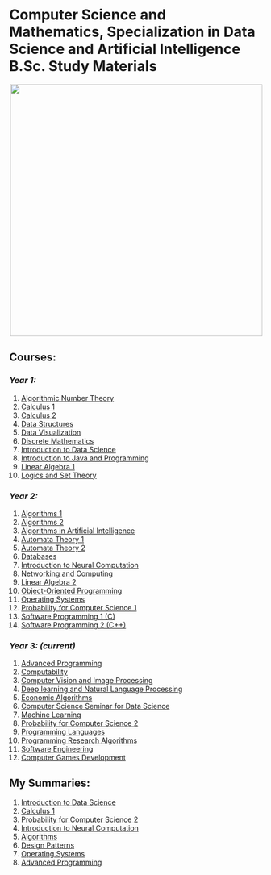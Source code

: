 # Computer Science and Mathematics, Specialization in Data Science and Artificial Intelligence B.Sc. Study Materials

<div align="center" style="text-align:center">
	<a href="https://www.ariel.ac.il/wp/">
		<img src="https://github.com/kggold4/computer-science-b.a-materials/blob/main/images/Ariel_U_logo2.jpg" height="auto" width="500px">
	</a>
</div>

## Courses:

### <i>Year 1:</i>

1. [Algorithmic Number Theory](year%201/Algorithmic%20Number%20theory)
2. [Calculus 1](year%201/Calculus%201)
3. [Calculus 2](year%201/Calculus%202)
4. [Data Structures](year%201/Data%20Structures)
5. [Data Visualization](https://github.com/kggold4/computer-science-B.Sc-materials/tree/main/year%201/Data%20visualization)
6. [Discrete Mathematics](https://github.com/kggold4/computer-science-B.Sc-materials/tree/main/year%201/Discrete%20mathematics)
7. [Introduction to Data Science](year%201/Introduction%20to%20Data%20Science)
8. [Introduction to Java and Programming](year%201/Introduction%20to%20Java%20and%20Programming)
9. [Linear Algebra 1](year%201/Linear%20Algebra%201)
10. [Logics and Set Theory](https://github.com/kggold4/computer-science-B.Sc-materials/tree/main/year%201/Logics%20and%20Set%20theory)

### <i>Year 2:</i>

1. [Algorithms 1](year%202/Algorithms%201)
2. [Algorithms 2](year%202/Algorithms%202)
3. [Algorithms in Artificial Intelligence](year%202/Algorithms%20in%20Artificial%20Intelligence)
4. [Automata Theory 1](https://github.com/kggold4/computer-science-B.Sc-materials/tree/main/year%202/Automata%20theory%201)
5. [Automata Theory 2](year%202/Automata%20Theory%202)
7. [Databases](year%202/Databases)
9. [Introduction to Neural Computation](year%202/Introduction%20to%20Neural%20Computation)
10. [Networking and Computing](year%202/Networking%20and%20Computing)
11. [Linear Algebra 2](year%202/Linear%20algebra%202)
12. [Object-Oriented Programming](year%202/Object-Oriented%20Programming)
13. [Operating Systems](year%202/Operating%20Systems)
14. [Probability for Computer Science 1](year%202/Probability%20for%20Computer%20Science%201)
15. [Software Programming 1 (C)](year%202/Software%20Programming%201)
16. [Software Programming 2 (C++)](year%202/Software%20Programming%202)

### <i>Year 3: (current)</i>

1. [Advanced Programming](year%203/Advanced%20Programming)
2. [Computability](year%203/Computability)
3. [Computer Vision and Image Processing](year%203/Computer%20Vision%20and%20Image%20Processing)
4. [Deep learning and Natural Language Processing](https://github.com/kggold4/computer-science-B.Sc-materials/tree/main/year%203/Deep%20learning%20and%20Natural%20Language%20Processing)
5. [Economic Algorithms](year%203/Economic%20Algorithms)
6. [Computer Science Seminar for Data Science](year%203/Computer%20Science%20Seminar%20for%20Data%20Science)
7. [Machine Learning](year%203/Machine%20Learning)
8. [Probability for Computer Science 2](year%203/Probability%20for%20Computer%20Science%202)
9. [Programming Languages](year%203/Programming%20Languages)
10. [Programming Research Algorithms](https://github.com/kggold4/programming-research-algorithms-assignments)
11. [Software Engineering](year%203/Software%20Engineering)
12. [Computer Games Development](year%203/Computer%20Games%20Development)

## My Summaries:

1. [Introduction to Data Science](year%201/Introduction%20to%20Data%20Science/סיכומים/סיכום%20מבוא%20ללמידת%20מכונה%20כפיר%20גולדפרב.pdf)
2. [Calculus 1](https://github.com/kggold4/computer-science-B.Sc-materials/blob/main/year%201/Calculus%201/%D7%A1%D7%99%D7%9B%D7%95%D7%9E%D7%99%D7%9D/%D7%A1%D7%99%D7%9B%D7%95%D7%9D%20%D7%90%D7%99%D7%A0%D7%A4%D7%99%20%D7%9B%D7%A4%D7%99%D7%A8%20%D7%92%D7%95%D7%9C%D7%93%D7%A4%D7%A8%D7%91.pdf)
3. [Probability for Computer Science 2](https://github.com/kggold4/computer-science-B.Sc-materials/blob/main/year%203/Probability%20for%20Computer%20Science%202/%D7%A1%D7%99%D7%9B%D7%95%D7%9E%D7%99%D7%9D/%D7%A1%D7%99%D7%9B%D7%95%D7%9D%20%D7%9E%D7%A9%D7%A4%D7%98%D7%99%D7%9D%20%D7%97%D7%A9%D7%95%D7%91%D7%99%D7%9D%20%D7%91%D7%94%D7%A1%D7%AA%D7%91%D7%A8%D7%95%D7%AA%202.pdf)
4. [Introduction to Neural Computation](https://github.com/kggold4/computer-science-B.Sc-materials/blob/main/year%202/Introduction%20to%20Neural%20Computation/README.md)
5. [Algorithms](https://github.com/kggold4/algorithms)
6. [Design Patterns](https://github.com/kggold4/computer-science-B.Sc-materials/blob/main/year%202/Object-Oriented%20Programming/%D7%A1%D7%99%D7%9B%D7%95%D7%9E%D7%99%D7%9D/%D7%A1%D7%99%D7%9B%D7%95%D7%9D%20%D7%AA%D7%91%D7%A0%D7%99%D7%95%D7%AA%20%D7%A2%D7%99%D7%A6%D7%95%D7%91%20%D7%9B%D7%A4%D7%99%D7%A8%20%D7%92%D7%95%D7%9C%D7%93%D7%A4%D7%A8%D7%91.pdf)
7. [Operating Systems](https://github.com/kggold4/computer-science-B.Sc-materials/blob/main/year%202/Operating%20Systems/%D7%A1%D7%99%D7%9B%D7%95%D7%9E%D7%99%D7%9D/%D7%A1%D7%99%D7%9B%D7%95%D7%9D%20%D7%94%D7%A8%D7%A6%D7%90%D7%95%D7%AA%20%D7%9B%D7%A4%D7%99%D7%A8%20%D7%92%D7%95%D7%9C%D7%93%D7%A4%D7%A8%D7%91.pdf)
8. [Advanced Programming](https://github.com/kggold4/computer-science-B.Sc-materials/blob/main/year%203/Advanced%20Programming/%D7%A1%D7%99%D7%9B%D7%95%D7%9E%D7%99%D7%9D/advanced-programming-summary.pdf)
